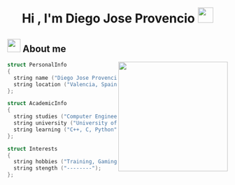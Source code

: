 <h1 align="center"><b>Hi , I'm Diego Jose Provencio </b><img src="https://media.giphy.com/media/hvRJCLFzcasrR4ia7z/giphy.gif" width="35"></h1>

## <picture><img src = "https://github.com/7oSkaaa/7oSkaaa/blob/main/Images/about_me.gif?raw=true" width = 30px></picture> About me

<picture> <img align="right" src="https://github.com/7oSkaaa/7oSkaaa/blob/main/Images/Right_Side.gif?raw=true" width = 250px></picture>
<div align="left">

```cpp
struct PersonalInfo
{
  string name ("Diego Jose Provencio Moreno");
  string location ("Valencia, Spain");
};

struct AcademicInfo
{
  string studies ("Computer Engineering");
  string university ("University of Valencia, ETSE");
  string learning ("C++, C, Python");
};

struct Interests
{
  string hobbies ("Training, Gaming, Playing music");
  string stength ("--------");
};
```
</div>




